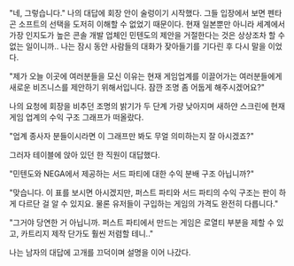 "네, 그렇습니다." 
나의 대답에 회장 안이 술렁이기 시작했다.
그들 입장에서 보면 펜타곤 소프트의 선택을 도저히 이해할 수 없었기 때문이다.
현재 일본뿐만 아니라 세계에서 가장 인지도가 높은 콘솔 개발 업체인 민텐도의 제안을 거절한다는 것은 상상조차 할 수 없는 일이니까..
나는 잠시 동안 사람들의 대화가 잦아들기를 기다린 후 다시 말을 이었다.

"제가 오늘 이곳에 여러분들을 모신 이유는 현재 게임업계를 이끌어가는 여러분들에게 새로운 비즈니스를 제안하기 위해서입니다. 잠깐 조명 좀 어둡게 해주시겠어요?" 

나의 요청에 회장을 비추던 조명의 밝기가 두 단계 가량 낮아지며 새하얀 스크린에 현재 게임 업계의 수익 구조 그래프가 떠올랐다.

"업계 종사자 분들이시라면 이 그래프만 봐도 무얼 의미하는지 잘 아시겠죠?" 

그러자 테이블에 앉아 있던 한 직원이 대답했다.

"민텐도와 NEGA에서 제공하는 서드 파티에 대한 수익 분배 구조 아닙니까?" 

"맞습니다. 이 표를 보시면 아시겠지만, 퍼스트 파티와 서드 파티의 수익 구조는 판이 하게 다르단 걸 알 수 있지요. 물론 유저들이 구입하는 게임의 가격도 완전히 다릅니다." 

"그거야 당연한 거 아닙니까. 퍼스트 파티에서 만드는 게임은 로열티 부분을 제할 수 있고, 카트리지 제작 단가도 훨씬 저렴할 테니.." 

나는 남자의 대답에 고개를 끄덕이며 설명을 이어 나갔다.